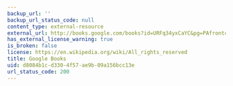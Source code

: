 ```yaml
---
backup_url: ''
backup_url_status_code: null
content_type: external-resource
external_url: http://books.google.com/books?id=URFq34yxCaYC&pg=PAfrontcover
has_external_license_warning: true
is_broken: false
license: https://en.wikipedia.org/wiki/All_rights_reserved
title: Google Books
uid: d8084b1c-d330-4f57-ae9b-09a156bcc13e
url_status_code: 200
---
```

